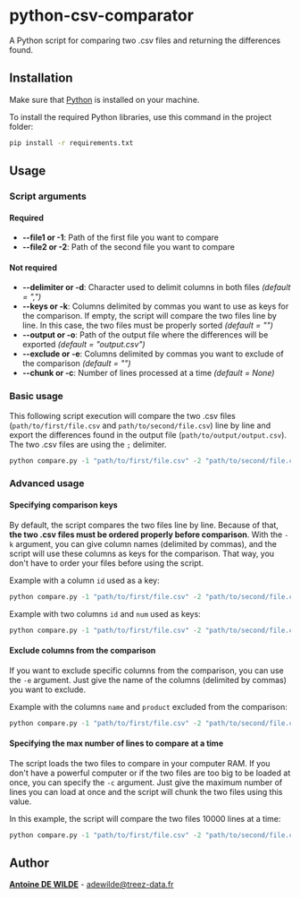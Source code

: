 # python-csv-comparator

A Python script for comparing two .csv files and returning the differences found.

## Installation

Make sure that [Python](https://www.python.org/downloads/) is installed on your machine.

To install the required Python libraries, use this command in the project folder:

```bash
pip install -r requirements.txt
```

## Usage
### Script arguments

#### Required
* **--file1 or -1**: Path of the first file you want to compare
* **--file2 or -2**: Path of the second file you want to compare

#### Not required
* **--delimiter or -d**: Character used to delimit columns in both files *(default = ",")*
* **--keys or -k**: Columns delimited by commas you want to  use as keys for the comparison. If empty, the script will compare the two files line by line. In this case, the two files must be properly sorted *(default = "")*
* **--output or -o**: Path of the output file where the differences will be exported *(default = "output.csv")*
* **--exclude or -e**: Columns delimited by commas you want to exclude of the comparison *(default = "")*
* **--chunk or -c**: Number of lines processed at a time *(default = None)*

### Basic usage

This following script execution will compare the two .csv files (```path/to/first/file.csv``` and ```path/to/second/file.csv```) line by line and export the differences found in the output file (```path/to/output/output.csv```). The two .csv files are using the ```;``` delimiter.

```python
python compare.py -1 "path/to/first/file.csv" -2 "path/to/second/file.csv" -o "path/to/output/file.csv" -d ";"
```

### Advanced usage

#### Specifying comparison keys
By default, the script compares the two files line by line. Because of that, **the two .csv files must be ordered properly before comparison**. With the ```-k``` argument, you can give column names (delimited by commas), and the script will use these columns as keys for the comparison. That way, you don't have to order your files before using the script.

Example with a column ```id``` used as a key:

```python
python compare.py -1 "path/to/first/file.csv" -2 "path/to/second/file.csv" -o "path/to/output/file.csv" -d ";" -k "id"
```

Example with two columns ```id``` and ```num``` used as keys:

```python
python compare.py -1 "path/to/first/file.csv" -2 "path/to/second/file.csv" -o "path/to/output/file.csv" -d ";" -k "id,num"
```

#### Exclude columns from the comparison
If you want to exclude specific columns from the comparison, you can use the ```-e``` argument. Just give the name of the columns (delimited by commas) you want to exclude.

Example with the columns ```name``` and ```product``` excluded from the comparison:

```python
python compare.py -1 "path/to/first/file.csv" -2 "path/to/second/file.csv" -o "path/to/output/file.csv" -d ";" -e "name,product"
```

#### Specifying the max number of lines to compare at a time
The script loads the two files to compare in your computer RAM. If you don't have a powerful computer or if the two files are too big to be loaded at once, you can specify the ```-c``` argument. Just give the maximum number of lines you can load at once and the script will chunk the two files using this value.

In this example, the script will compare the two files 10000 lines at a time:

```python
python compare.py -1 "path/to/first/file.csv" -2 "path/to/second/file.csv" -o "path/to/output/file.csv" -d ";" -c 10000
```

## Author

[**Antoine DE WILDE**](https://github.com/AntoineDW) - adewilde@treez-data.fr